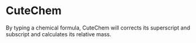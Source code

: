 # CuteChem
 By typing a chemical formula, CuteChem will corrects its superscript and subscript and calculates its relative mass.
